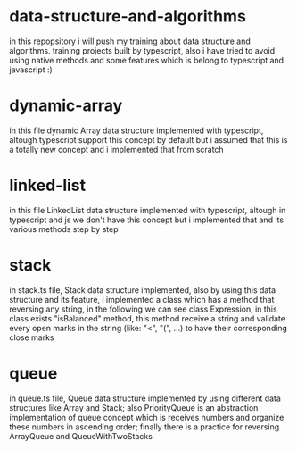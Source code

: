 # data-structure-and-algorithms

in this repopsitory i will push my training about data structure and algorithms. training projects built by typescript, also i have tried to avoid using native methods and some features which is belong to typescript and javascript :)

# dynamic-array

in this file dynamic Array data structure implemented with typescript, altough typescript support this concept by default but i assumed that this is a totally new concept and i implemented that from scratch

# linked-list

in this file LinkedList data structure implemented with typescript, altough in typescript and js we don't have this concept but i implemented that and its various methods step by step

# stack

in stack.ts file, Stack data structure implemented, also by using this data structure and its feature, i implemented a class which has a method that reversing any string, in the following we can see class Expression, in this class exists "isBalanced" method, this method receive a string and validate every open marks in the string (like: "<", "(", ...) to have their corresponding close marks

# queue

in queue.ts file, Queue data structure implemented by using different data structures like Array and Stack; also PriorityQueue is an abstraction implementation of queue concept which is receives numbers and organize these numbers in ascending order; finally there is a practice for reversing ArrayQueue and QueueWithTwoStacks
